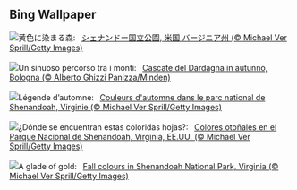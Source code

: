 ## Bing Wallpaper
![](https://www.bing.com/th?id=OHR.ShenandoahFoliage_JA-JP6899643261_UHD.jpg&w=1000)黄色に染まる森:&nbsp;&ensp;[シェナンドー国立公園, 米国 バージニア州 (© Michael Ver Sprill/Getty Images)](https://www.bing.com/th?id=OHR.ShenandoahFoliage_JA-JP6899643261_UHD.jpg)
<br><br/>
![](https://www.bing.com/th?id=OHR.DardagnaWaterfalls_IT-IT7337701837_UHD.jpg&w=1000)Un sinuoso percorso tra i monti:&nbsp;&ensp;[Cascate del Dardagna in autunno, Bologna (© Alberto Ghizzi Panizza/Minden)](https://www.bing.com/th?id=OHR.DardagnaWaterfalls_IT-IT7337701837_UHD.jpg)
<br><br/>
![](https://www.bing.com/th?id=OHR.ShenandoahFoliage_FR-FR5502772012_UHD.jpg&w=1000)Légende d’automne:&nbsp;&ensp;[Couleurs d'automne dans le parc national de Shenandoah, Virginie (© Michael Ver Sprill/Getty Images)](https://www.bing.com/th?id=OHR.ShenandoahFoliage_FR-FR5502772012_UHD.jpg)
<br><br/>
![](https://www.bing.com/th?id=OHR.ShenandoahFoliage_ES-ES0953486275_UHD.jpg&w=1000)¿Dónde se encuentran estas coloridas hojas?:&nbsp;&ensp;[Colores otoñales en el Parque Nacional de Shenandoah, Virginia, EE.UU. (© Michael Ver Sprill/Getty Images)](https://www.bing.com/th?id=OHR.ShenandoahFoliage_ES-ES0953486275_UHD.jpg)
<br><br/>
![](https://www.bing.com/th?id=OHR.ShenandoahFoliage_EN-GB8387837899_UHD.jpg&w=1000)A glade of gold:&nbsp;&ensp;[Fall colours in Shenandoah National Park, Virginia (© Michael Ver Sprill/Getty Images)](https://www.bing.com/th?id=OHR.ShenandoahFoliage_EN-GB8387837899_UHD.jpg)
<br><br/>
